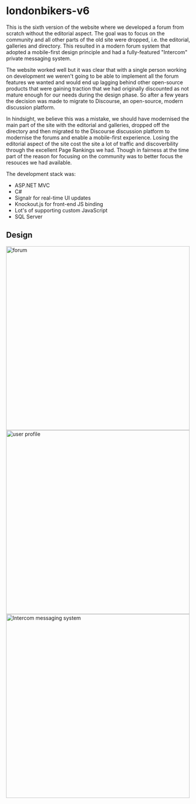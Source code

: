 # londonbikers-v6
This is the sixth version of the website where we developed a forum from scratch without the editorial aspect. The goal was to focus on the community and all other parts of the old site were dropped, i.e. the editorial, galleries and directory. This resulted in a modern forum system that adopted a mobile-first design principle and had a fully-featured "Intercom" private messaging system.

The website worked well but it was clear that with a single person working on development we weren't going to be able to implement all the forum features we wanted and would end up lagging behind other open-source products that were gaining traction that we had originally discounted as not mature enough for our needs during the design phase. So after a few years the decision was made to migrate to Discourse, an open-source, modern discussion platform.

In hindsight, we believe this was a mistake, we should have modernised the main part of the site with the editorial and galleries, dropped off the directory and then migrated to the Discourse discussion platform to modernise the forums and enable a mobile-first experience. Losing the editorial aspect of the site cost the site a lot of traffic and discoverbility through the excellent Page Rankings we had. Though in fairness at the time part of the reason for focusing on the community was to better focus the resouces we had available.

The development stack was:
* ASP.NET MVC
* C#
* Signalr for real-time UI updates
* Knockout.js for front-end JS binding
* Lot's of supporting custom JavaScript
* SQL Server

## Design

<img src="https://londonbikersarchive.blob.core.windows.net/github/v6%20notifications-to-improve.png" alt="forum" width="500" />

<img src="https://londonbikersarchive.blob.core.windows.net/github/v6%20user%20profile%20v1.png" alt="user profile" width="500" />

<img src="https://londonbikersarchive.blob.core.windows.net/github/v6%20LB-Intercom-1.PNG" alt="Intercom messaging system" width="500" />
